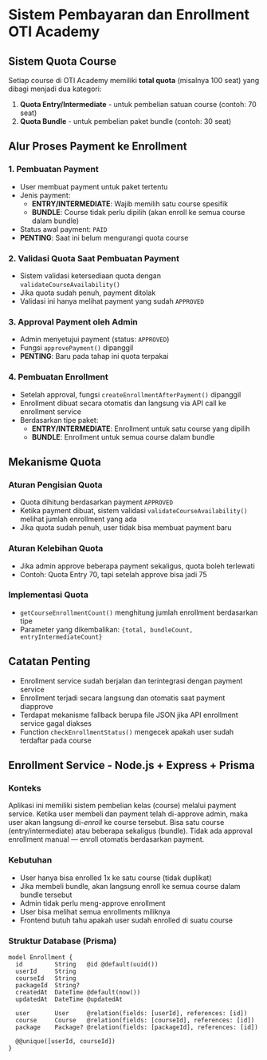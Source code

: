 # Sistem Pembayaran dan Enrollment OTI Academy

## Sistem Quota Course

Setiap course di OTI Academy memiliki **total quota** (misalnya 100 seat) yang dibagi menjadi dua kategori:

1. **Quota Entry/Intermediate** - untuk pembelian satuan course (contoh: 70 seat)
2. **Quota Bundle** - untuk pembelian paket bundle (contoh: 30 seat)

## Alur Proses Payment ke Enrollment

### 1. Pembuatan Payment
- User membuat payment untuk paket tertentu
- Jenis payment:
  - **ENTRY/INTERMEDIATE**: Wajib memilih satu course spesifik
  - **BUNDLE**: Course tidak perlu dipilih (akan enroll ke semua course dalam bundle)
- Status awal payment: `PAID`
- **PENTING**: Saat ini belum mengurangi quota course

### 2. Validasi Quota Saat Pembuatan Payment
- Sistem validasi ketersediaan quota dengan `validateCourseAvailability()`
- Jika quota sudah penuh, payment ditolak
- Validasi ini hanya melihat payment yang sudah `APPROVED`

### 3. Approval Payment oleh Admin
- Admin menyetujui payment (status: `APPROVED`)
- Fungsi `approvePayment()` dipanggil
- **PENTING**: Baru pada tahap ini quota terpakai

### 4. Pembuatan Enrollment
- Setelah approval, fungsi `createEnrollmentAfterPayment()` dipanggil
- Enrollment dibuat secara otomatis dan langsung via API call ke enrollment service
- Berdasarkan tipe paket:
  - **ENTRY/INTERMEDIATE**: Enrollment untuk satu course yang dipilih
  - **BUNDLE**: Enrollment untuk semua course dalam bundle

## Mekanisme Quota

### Aturan Pengisian Quota
- Quota dihitung berdasarkan payment `APPROVED`
- Ketika payment dibuat, sistem validasi `validateCourseAvailability()` melihat jumlah enrollment yang ada
- Jika quota sudah penuh, user tidak bisa membuat payment baru

### Aturan Kelebihan Quota
- Jika admin approve beberapa payment sekaligus, quota boleh terlewati
- Contoh: Quota Entry 70, tapi setelah approve bisa jadi 75

### Implementasi Quota
- `getCourseEnrollmentCount()` menghitung jumlah enrollment berdasarkan tipe
- Parameter yang dikembalikan: `{total, bundleCount, entryIntermediateCount}`

## Catatan Penting
- Enrollment service sudah berjalan dan terintegrasi dengan payment service
- Enrollment terjadi secara langsung dan otomatis saat payment diapprove
- Terdapat mekanisme fallback berupa file JSON jika API enrollment service gagal diakses
- Function `checkEnrollmentStatus()` mengecek apakah user sudah terdaftar pada course

## Enrollment Service - Node.js + Express + Prisma
 
### Konteks
Aplikasi ini memiliki sistem pembelian kelas (course) melalui payment service. 
Ketika user membeli dan payment telah di-approve admin, maka user akan langsung 
di-*enroll* ke course tersebut. Bisa satu course (entry/intermediate) atau beberapa 
sekaligus (bundle). Tidak ada approval enrollment manual — enroll otomatis berdasarkan payment.

### Kebutuhan
- User hanya bisa enrolled 1x ke satu course (tidak duplikat)
- Jika membeli bundle, akan langsung enroll ke semua course dalam bundle tersebut
- Admin tidak perlu meng-approve enrollment
- User bisa melihat semua enrollments miliknya
- Frontend butuh tahu apakah user sudah enrolled di suatu course

### Struktur Database (Prisma)
```prisma
model Enrollment {
  id         String   @id @default(uuid())
  userId     String
  courseId   String
  packageId  String?
  createdAt  DateTime @default(now())
  updatedAt  DateTime @updatedAt

  user       User     @relation(fields: [userId], references: [id])
  course     Course   @relation(fields: [courseId], references: [id])
  package    Package? @relation(fields: [packageId], references: [id])

  @@unique([userId, courseId])
}
